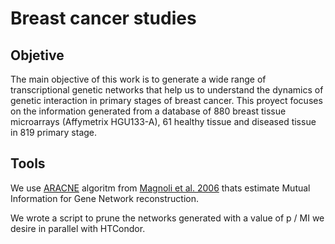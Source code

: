# Breast cancer studies

## Objetive

<p>The main objective of this work is to generate a wide range of transcriptional genetic networks that help us to understand the dynamics of genetic interaction in primary stages of breast cancer. This proyect focuses on the information generated from a database of 880 breast tissue microarrays (Affymetrix HGU133-A), 61 healthy tissue and diseased tissue in 819 primary stage.</p>

## Tools

<p>We use <a href="http://wiki.c2b2.columbia.edu/califanolab/index.php/Software/ARACNE">ARACNE</a> algoritm from <a href="http://www.nature.com/nprot/journal/v1/n2/full/nprot.2006.106.html">Magnoli et al. 2006</a> thats estimate Mutual Information for Gene Network reconstruction.</p>

<p>We wrote a script to prune the networks generated with a value of p / MI we desire in parallel with HTCondor.</p>
